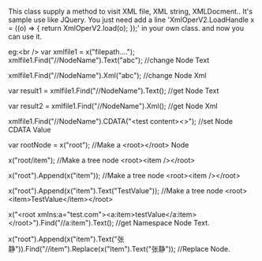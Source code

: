 This class supply a method to visit XML file, XML string, XMLDocment..
It's sample use like JQuery.
You just need add a line 'XmlOperV2.LoadHandle x = ((o) =&gt; { return XmlOperV2.load(o); });' in your own class.
and now you can use it.

eg:&lt;br /&gt; 
var xmlfile1 = x("filepath....");
xmlfile1.Find("//NodeName").Text("abc");    //change Node Text

xmlfile1.Find("//NodeName").Xml("abc");     //change Node Xml

var result1 = xmlfile1.Find("//NodeName").Text(); //get Node Text

var result2 = xmlfile1.Find("//NodeName").Xml();  //get Node Xml

xmlfile1.Find("//NodeName").CDATA("&lt;test content&gt;&lt;&gt;");  //set Node CDATA Value
  
  var rootNode = x("root");   //Make a &lt;root&gt;&lt;/root&gt; Node
  
  x("root/item");             //Make a tree node &lt;root&gt;&lt;item /&gt;&lt;/root&gt;
  
  x("root").Append(x("item")); //Make a tree node &lt;root&gt;&lt;item /&gt;&lt;/root&gt;
  
  x("root").Append(x("item").Text("TestValue")); //Make a tree node &lt;root&gt;&lt;item&gt;TestValue&lt;/item&gt;&lt;/root&gt;
  
  x("&lt;root xmlns:a=\"test.com\"&gt;&lt;a:item&gt;testValue&lt;/a:item&gt;&lt;/root&gt;").Find("//a:item").Text();  //get Namespace Node Text.
  
  x("root").Append(x("item").Text("张静")).Find("//item").Replace(x("Item").Text("张静"));  //Replace Node.
  
  
